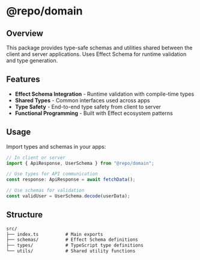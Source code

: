 # @repo/domain

## Overview

This package provides type-safe schemas and utilities shared between the client
and server applications. Uses Effect Schema for runtime validation and type
generation.

## Features

- **Effect Schema Integration** - Runtime validation with compile-time types
- **Shared Types** - Common interfaces used across apps
- **Type Safety** - End-to-end type safety from client to server
- **Functional Programming** - Built with Effect ecosystem patterns

## Usage

Import types and schemas in your apps:

```typescript
// In client or server
import { ApiResponse, UserSchema } from "@repo/domain";

// Use types for API communication
const response: ApiResponse = await fetchData();

// Use schemas for validation
const validUser = UserSchema.decode(userData);
```

## Structure

```txt
src/
├── index.ts          # Main exports
├── schemas/          # Effect Schema definitions
├── types/            # TypeScript type definitions
└── utils/            # Shared utility functions
```
